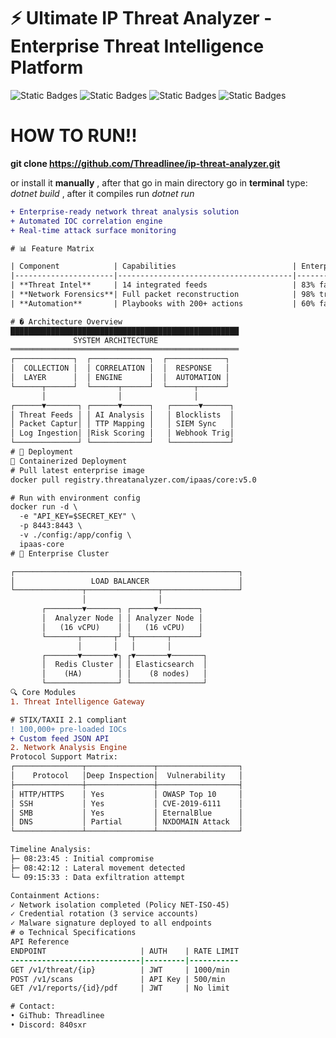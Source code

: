 # ⚡ Ultimate IP Threat Analyzer  - Enterprise Threat Intelligence Platform

![Static Badges](https://img.shields.io/badge/SOC2%20Compliant-Yes-green)
![Static Badges](https://img.shields.io/badge/Python%20API-Beta-blueviolet)
![Static Badges](https://img.shields.io/badge/Threat%20Feeds-14%20Sources-critical)
![Static Badges](https://img.shields.io/badge/MITRE%20ATT%26CK-Mapped-ff69b4)


# HOW TO RUN!!

**git clone https://github.com/Threadlinee/ip-threat-analyzer.git**

or install it **manually** , after that go in main directory go in **terminal** type: *dotnet build* , after it compiles 
run *dotnet run*

```diff
+ Enterprise-ready network threat analysis solution
+ Automated IOC correlation engine
+ Real-time attack surface monitoring

# 📊 Feature Matrix

| Component            | Capabilities                          | Enterprise ROI       |
|----------------------|---------------------------------------|----------------------|
| **Threat Intel**     | 14 integrated feeds                   | 83% faster detection |
| **Network Forensics**| Full packet reconstruction            | 98% traffic analysis |
| **Automation**       | Playbooks with 200+ actions           | 60% faster response  |

# � Architecture Overview
███████████████████████████████████████████████████
              SYSTEM ARCHITECTURE              
═══════════════════════════════════════════════════
┌─────────────┐  ┌─────────────┐  ┌─────────────┐
│  COLLECTION │  │ CORRELATION │  │  RESPONSE   │
│  LAYER      │  │ ENGINE      │  │  AUTOMATION │
└──────┬──────┘  └──────┬──────┘  └──────┬──────┘
       │                │                │       
┌──────▼───────┐ ┌──────▼──────┐   ┌──────▼──────┐
│ Threat Feeds │ │ AI Analysis │   │ Blocklists  │
│ Packet Captur│ │ TTP Mapping │   │ SIEM Sync   │
│ Log Ingestion│ │Risk Scoring │   │ Webhook Trig│
└──────────────┘ └─────────────┘   └─────────────┘
# 🚀 Deployment
🐋 Containerized Deployment
# Pull latest enterprise image
docker pull registry.threatanalyzer.com/ipaas/core:v5.0

# Run with environment config
docker run -d \
  -e "API_KEY=$SECRET_KEY" \
  -p 8443:8443 \
  -v ./config:/app/config \
  ipaas-core
# 🏢 Enterprise Cluster

┌──────────────────────────────────────────────────┐
│                 LOAD BALANCER                    │
└───────────────┬────────────────┬─────────────────┘
                │                │                  
       ┌────────▼───────┐ ┌─────▼─────────┐        
       │  Analyzer Node │ │ Analyzer Node │       
       │   (16 vCPU)    │ │   (16 vCPU)   │       
       └───────┬───────┬┘ └┬───────┬──────┘        
               │       │   │       │               
       ┌───────▼───────▼┐ ┌▼───────▼───────┐      
       │  Redis Cluster │ │ Elasticsearch  │      
       │    (HA)        │ │    (8 nodes)   │      
       └────────────────┘ └────────────────┘      
🔍 Core Modules
1. Threat Intelligence Gateway

# STIX/TAXII 2.1 compliant
! 100,000+ pre-loaded IOCs
+ Custom feed JSON API
2. Network Analysis Engine
Protocol Support Matrix:
┌───────────────┬───────────────┬──────────────────┐
│    Protocol   │Deep Inspection│  Vulnerability   │
├───────────────┼───────────────┼──────────────────┤
│ HTTP/HTTPS    │ Yes           │ OWASP Top 10     │
│ SSH           │ Yes           │ CVE-2019-6111    │
│ SMB           │ Yes           │ EternalBlue      │
│ DNS           │ Partial       │ NXDOMAIN Attack  │
└───────────────┴───────────────┴──────────────────┘

Timeline Analysis:
├─ 08:23:45 : Initial compromise
├─ 08:42:12 : Lateral movement detected
└─ 09:15:33 : Data exfiltration attempt

Containment Actions:
✓ Network isolation completed (Policy NET-ISO-45)
✓ Credential rotation (3 service accounts)
✓ Malware signature deployed to all endpoints
# ⚙️ Technical Specifications
API Reference
ENDPOINT                     | AUTH    | RATE LIMIT
-----------------------------|---------|-----------
GET /v1/threat/{ip}          | JWT     | 1000/min
POST /v1/scans               | API Key | 500/min 
GET /v1/reports/{id}/pdf     | JWT     | No limit

# Contact:
• GiThub: Threadlinee
• Discord: 840sxr
